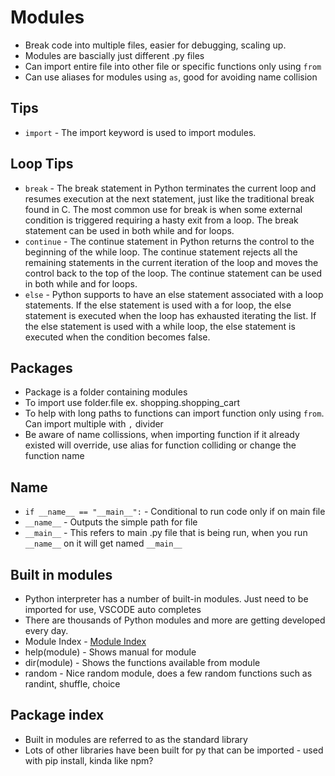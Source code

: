 # Modules

- Break code into multiple files, easier for debugging, scaling up.
- Modules are bascially just different .py files
- Can import entire file into other file or specific functions only using `from`
- Can use aliases for modules using `as`, good for avoiding name collision

## Tips

- `import` - The import keyword is used to import modules.

## Loop Tips

- `break` - The break statement in Python terminates the current loop and resumes execution at the next statement, just like the traditional break found in C. The most common use for break is when some external condition is triggered requiring a hasty exit from a loop. The break statement can be used in both while and for loops.
- `continue` - The continue statement in Python returns the control to the beginning of the while loop. The continue statement rejects all the remaining statements in the current iteration of the loop and moves the control back to the top of the loop. The continue statement can be used in both while and for loops.
- `else` - Python supports to have an else statement associated with a loop statements. If the else statement is used with a for loop, the else statement is executed when the loop has exhausted iterating the list. If the else statement is used with a while loop, the else statement is executed when the condition becomes false.

## Packages

- Package is a folder containing modules
- To import use folder.file ex. shopping.shopping_cart
- To help with long paths to functions can import function only using `from`. Can import multiple with `,` divider
- Be aware of name collissions, when importing function if it already existed will override, use alias for function colliding or change the function name

## Name

- `if __name__ == "__main__":` - Conditional to run code only if on main file
- `__name__` - Outputs the simple path for file
- `__main__` - This refers to main .py file that is being run, when you run `__name__` on it will get named `__main__`

## Built in modules

- Python interpreter has a number of built-in modules. Just need to be imported for use, VSCODE auto completes
- There are thousands of Python modules and more are getting developed every day.
- Module Index - [Module Index](https://docs.python.org/3/py-modindex.html)
- help(module) - Shows manual for module
- dir(module) - Shows the functions available from module
- random - Nice random module, does a few random functions such as randint, shuffle, choice

## Package index

- Built in modules are referred to as the standard library
- Lots of other libraries have been built for py that can be imported - used with pip install, kinda like npm?
